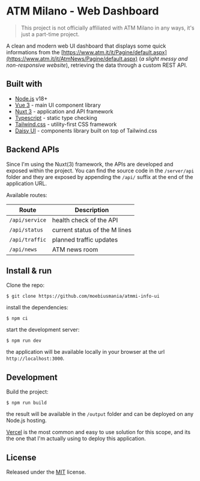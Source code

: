 # ATM Milano - Web Dashboard

> This project is not officially affiliated with ATM Milano in any ways, it's just a part-time project.

A clean and modern web UI dashboard that displays some quick informations from the [https://www.atm.it/it/Pagine/default.aspx](https://www.atm.it/it/AtmNews/Pagine/default.aspx) (_a slight messy and non-responsive website_), retrieving the data through a custom REST API.

<!-- **Live at:** [https://atmmi-info.appspot.com/](https://atmmi-info.appspot.com/) -->

## Built with

- [Node.js](https://nodejs.org/) v18+
- [Vue 3](https://vuejs.org/) - main UI component library
- [Nuxt 3](https://v3.nuxtjs.org/) - application and API framework
- [Typescript](https://www.typescriptlang.org/) - static type checking
- [Tailwind.css](https://tailwindcss.com/) - utility-first CSS framework
- [Daisy UI](https://daisyui.com/) - components library built on top of Tailwind.css

## Backend APIs

Since I'm using the Nuxt(3) framework, the APIs are developed and exposed within the project. You can find the source code in the `/server/api` folder and they are exposed by appending the `/api/` suffix at the end of the application URL.

Available routes:

| **Route** | **Description** |
|--|--|
| `/api/service`   | health check of the API |
| `/api/status`    | current status of the M lines |
| `/api/traffic`   | planned traffic updates |
| `/api/news`      | ATM news room |

## Install & run

Clone the repo:

```
$ git clone https://github.com/moebiusmania/atmmi-info-ui
```

install the dependencies:

```
$ npm ci
```

start the development server:

```
$ npm run dev
```

the application will be available locally in your browser at the url `http://localhost:3000`.

## Development

Build the project:

```
$ npm run build
```

the result will be available in the `/output` folder and can be deployed on any Node.js hosting.

[Vercel](https://vercel.com/) is the most common and easy to use solution for this scope, and its the one that I'm actually using to deploy this application.

## License

Released under the [MIT](LICENSE) license.
